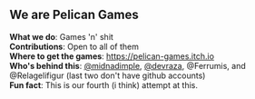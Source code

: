 ## We are Pelican Games

**What we do**: Games 'n' shit  
**Contributions**: Open to all of them  
**Where to get the games**: https://pelican-games.itch.io  
**Who's behind this**: [@midnadimple](https://github.com/midnadimple), [@devraza](https://github.com/devraza),
@Ferrumis, and @Relagelifigur (last two don't have github accounts)  
**Fun fact**: This is our fourth (i think) attempt at this.


